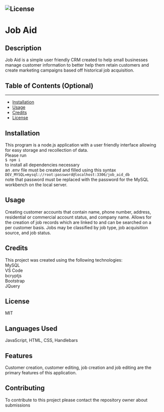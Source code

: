   ![License](https://img.shields.io/badge/license-MIT-green)
  ---
  # Job Aid

  ## Description
  
  Job Aid is a simple user friendly CRM created to help small businesses manage customer information to better help them  retain customers and create marketing campaigns based off historical job acquisition. 
  
  
  ## Table of Contents (Optional)
  ---
  * [Installation](#installation)
  * [Usage](#usage)
  * [Credits](#credits)
  * [License](#license)
  
  
  ## Installation
  
  This program is a node.js application with a user friendly interface allowing for easy storage and recollection of data.<br> Please run <br>```$ npm i                                                                              ```<br> to install all dependencies necessary <br> an .env file must be created and filled using this syntax <br> ``` DEV_MYSQL=mysql://root:password@localhost:3306/job_aid_db                                  ```<br> note that password must be replaced with the password for the MySQL workbench on the local server.
  
  
  ## Usage 
  
  Creating customer accounts that contain name, phone number, address, residential or commercial account status, and company name. Allows for the creation of job records which are linked to and can be searched on a per customer basis. Jobs may be classified by job type, job acquisition source, and job status.
  
  
  ## Credits
  
  This project was created using the following technologies: <br>MySQL <br>VS Code <br>bcryptjs <br>Bootstrap <br>JQuery 
  
  
  ## License
  
  MIT
  
  
  ## Languages Used

  JavaScript, HTML, CSS, Handlebars

  ## Features
  
  Customer creation, customer editing, job creation and job editing are the primary features of this application.
  
  ## Contributing
  
  To contribute to this project please contact the repository owner about submissions

